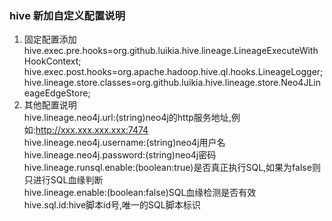 ### hive 新加自定义配置说明
1. 固定配置添加  
    hive.exec.pre.hooks=org.github.luikia.hive.lineage.LineageExecuteWithHookContext;  
    hive.exec.post.hooks=org.apache.hadoop.hive.ql.hooks.LineageLogger;  
    hive.lineage.store.classes=org.github.luikia.hive.lineage.store.Neo4JLineageEdgeStore;  
2. 其他配置说明  
    hive.lineage.neo4j.url:(string)neo4j的http服务地址,例如:http://xxx.xxx.xxx.xxx:7474  
    hive.lineage.neo4j.username:(string)neo4j用户名  
    hive.lineage.neo4j.password:(string)neo4j密码  
    hive.lineage.runsql.enable:(boolean:true)是否真正执行SQL,如果为false则只进行SQL血缘判断  
    hive.lineage.enable:(boolean:false)SQL血缘检测是否有效  
    hive.sql.id:hive脚本id号,唯一的SQL脚本标识